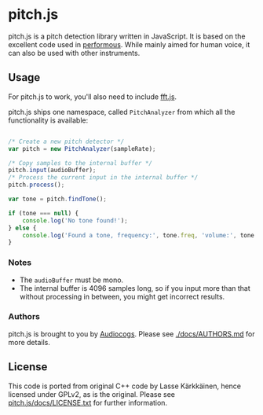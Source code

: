 # pitch.js

pitch.js is a pitch detection library written in JavaScript. It is based on the excellent code used in [performous](http://performous.org). While mainly aimed for human voice, it can also be used with other instruments.

## Usage

For pitch.js to work, you'll also need to include [fft.js](https://github.com/JensNockert/fft.js).

pitch.js ships one namespace, called ```PitchAnalyzer``` from which all the functionality is available:

```javascript

/* Create a new pitch detector */
var pitch = new PitchAnalyzer(sampleRate);

/* Copy samples to the internal buffer */
pitch.input(audioBuffer);
/* Process the current input in the internal buffer */
pitch.process();

var tone = pitch.findTone();

if (tone === null) {
	console.log('No tone found!');
} else {
	console.log('Found a tone, frequency:', tone.freq, 'volume:', tone.db);
}

```

### Notes

 * The ```audioBuffer``` must be mono.
 * The internal buffer is 4096 samples long, so if you input more than that without processing in between, you might get incorrect results.

### Authors

pitch.js is brought to you by [Audiocogs](http://audiocogs.org). Please see [./docs/AUTHORS.md](https://github.com/audiocogs/pitch.js/blob/master/docs/AUTHORS.md) for more details.

## License

This code is ported from original C++ code by Lasse Kärkkäinen, hence licensed under GPLv2, as is the original. Please see [pitch.js/docs/LICENSE.txt](https://github.com/audiocogs/pitch.js/blob/master/docs/LICENSE.txt) for further information.
